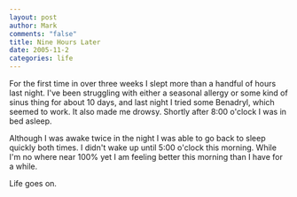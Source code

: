 ```yaml
--- 
layout: post
author: Mark
comments: "false"
title: Nine Hours Later
date: 2005-11-2
categories: life
---
```

For the first time in over three weeks I slept more than a handful of hours last night. I've been struggling with either a seasonal allergy or some kind of sinus thing for about 10 days, and last night I tried some Benadryl, which seemed to work. It also made me drowsy. Shortly after 8:00 o'clock I was in bed asleep.

Although I was awake twice in the night I was able to go back to sleep quickly both times. I didn't wake up until 5:00 o'clock this morning. While I'm no where near 100% yet I am feeling better this morning than I have for a while.

Life goes on.
